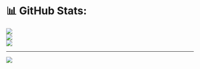 # 📊 GitHub Stats:
![](https://github-readme-stats.vercel.app/api?username=gaurav258963&theme=dark&hide_border=false&include_all_commits=false&count_private=false)<br/>
![](https://github-readme-streak-stats.herokuapp.com/?user=gaurav258963&theme=dark&hide_border=false)<br/>
![](https://github-readme-stats.vercel.app/api/top-langs/?username=gaurav258963&theme=dark&hide_border=false&include_all_commits=false&count_private=false&layout=compact)

---
[![](https://visitcount.itsvg.in/api?id=gaurav258963&icon=0&color=0)](https://visitcount.itsvg.in)

<!-- Proudly created with GPRM ( https://gprm.itsvg.in ) -->
